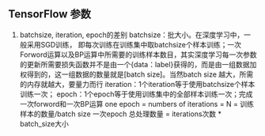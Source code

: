 ## TensorFlow 参数

1. batchsize, iteration, epoch的差别
batchsize：批大小。在深度学习中，一般采用SGD训练，
即每次训练在训练集中取batchsize个样本训练；一次Forword运算以及BP运算中所需要的训练样本数目，其实深度学习每一次参数的更新所需要损失函数并不是由一个{data：label}获得的，而是由一组数据加权得到的，这一组数据的数量就是[batch size]。当然batch size 越大，所需的内存就越大，要量力而行
iteration：1个iteration等于使用batchsize个样本训练一次；
epoch：1个epoch等于使用训练集中的全部样本训练一次；完成一次forword和一次BP运算
one epoch = numbers of iterations = N = 训练样本的数量/batch size
一次epoch 总处理数量 = iterations次数 * batch_size大小

